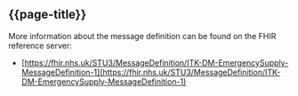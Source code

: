 ## {{page-title}}

More information about the message definition can be found on the FHIR reference server:

- [https://fhir.nhs.uk/STU3/MessageDefinition/ITK-DM-EmergencySupply-MessageDefinition-1](https://fhir.nhs.uk/STU3/MessageDefinition/ITK-DM-EmergencySupply-MessageDefinition-1)